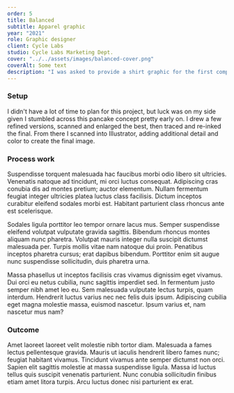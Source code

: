 ```yaml
---
order: 5
title: Balanced
subtitle: Apparel graphic
year: "2021"
role: Graphic designer
client: Cycle Labs
studio: Cycle Labs Marketing Dept.
cover: "../../assets/images/balanced-cover.png"
coverAlt: Some text
description: "I was asked to provide a shirt graphic for the first company-wide in-person meeting under the new Cycle Labs identity. I wanted to emphasize the fun culture we share at work but do justice to the new mark and marketing message, all of which pairs quite neatly with a breakfast favorite – the pancake."
---
```


### Setup

I didn't have a lot of time to plan for this project, but luck was on my side given I stumbled across this pancake concept pretty early on. I drew a few refined versions, scanned and enlarged the best, then traced and re-inked the final. From there I scanned into Illustrator, adding additional detail and color to create the final image.

### Process work

Suspendisse torquent malesuada hac faucibus morbi odio libero sit ultricies. Venenatis natoque ad tincidunt, mi orci luctus consequat. Adipiscing cras conubia dis ad montes pretium; auctor elementum. Nullam fermentum feugiat integer ultricies platea luctus class facilisis. Dictum inceptos curabitur eleifend sodales morbi est. Habitant parturient class rhoncus ante est scelerisque.

Sodales ligula porttitor leo tempor ornare lacus mus. Semper suspendisse eleifend volutpat vulputate gravida sagittis. Bibendum rhoncus montes aliquam nunc pharetra. Volutpat mauris integer nulla suscipit dictumst malesuada per. Turpis mollis vitae nam natoque dui proin. Penatibus inceptos pharetra cursus; erat dapibus bibendum. Porttitor enim sit augue nunc suspendisse sollicitudin, duis pharetra urna.

Massa phasellus ut inceptos facilisis cras vivamus dignissim eget vivamus. Dui orci eu netus cubilia, nunc sagittis imperdiet sed. In fermentum justo semper nibh amet leo eu. Sem malesuada vulputate lectus turpis, quam interdum. Hendrerit luctus varius nec nec felis duis ipsum. Adipiscing cubilia eget magna molestie massa, euismod nascetur. Ipsum varius et, nam nascetur mus nam?

### Outcome

Amet laoreet laoreet velit molestie nibh tortor diam. Malesuada a fames lectus pellentesque gravida. Mauris ut iaculis hendrerit libero fames nunc; feugiat habitant vivamus. Tincidunt vivamus ante semper dictumst non orci. Sapien elit sagittis molestie at massa suspendisse ligula. Massa id luctus tellus quis suscipit venenatis parturient. Nunc conubia sollicitudin finibus etiam amet litora turpis. Arcu luctus donec nisi parturient ex erat.

